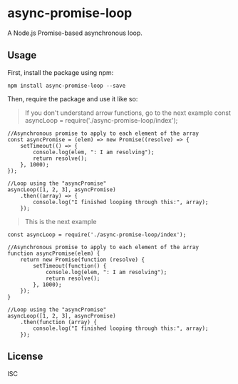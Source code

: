 # async-promise-loop

A Node.js Promise-based asynchronous loop.

## Usage

First, install the package using npm:

    npm install async-promise-loop --save

Then, require the package and use it like so:

>If you don't understand arrow functions, go to the next example
    const asyncLoop = require('./async-promise-loop/index');

    //Asynchronous promise to apply to each element of the array
    const asyncPromise = (elem) => new Promise((resolve) => {
        setTimeout(() => {
            console.log(elem, ": I am resolving");
            return resolve();
        }, 1000);
    });

    //Loop using the "asyncPromise"
    asyncLoop([1, 2, 3], asyncPromise)
        .then((array) => {
            console.log("I finished looping through this:", array);
        });

>This is the next example

    const asyncLoop = require('./async-promise-loop/index');

    //Asynchronous promise to apply to each element of the array
    function asyncPromise(elem) {
        return new Promise(function (resolve) {
            setTimeout(function() {
                console.log(elem, ": I am resolving");
                return resolve();
            }, 1000);
        });
    }

    //Loop using the "asyncPromise"
    asyncLoop([1, 2, 3], asyncPromise)
        .then(function (array) {
            console.log("I finished looping through this:", array);
        });


## License

ISC
